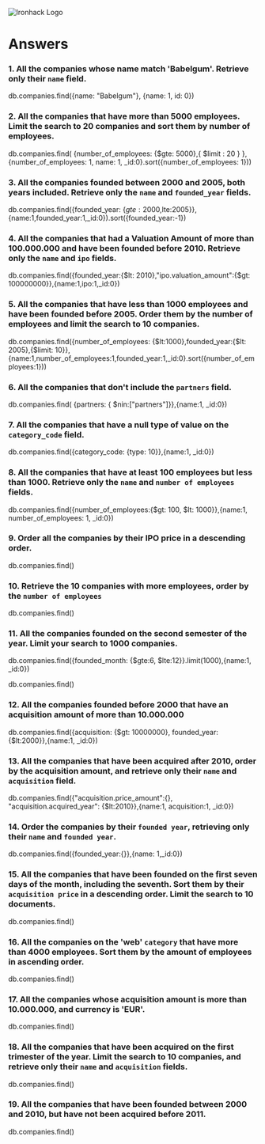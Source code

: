 ![Ironhack Logo](https://i.imgur.com/1QgrNNw.png)

# Answers

### 1. All the companies whose name match 'Babelgum'. Retrieve only their `name` field.

db.companies.find({name: "Babelgum"}, {name: 1, id: 0})

### 2. All the companies that have more than 5000 employees. Limit the search to 20 companies and sort them by **number of employees**.

db.companies.find( {number_of_employees: {$gte: 5000},{ $limit : 20 } }, {number_of_employees: 1, name: 1, \_id:0}.sort({number_of_employees: 1}))

### 3. All the companies founded between 2000 and 2005, both years included. Retrieve only the `name` and `founded_year` fields.

db.companies.find({founded_year: {$gte:2000,$lte:2005}},{name:1,founded_year:1,\_id:0}).sort({founded_year:-1})

### 4. All the companies that had a Valuation Amount of more than 100.000.000 and have been founded before 2010. Retrieve only the `name` and `ipo` fields.

db.companies.find({founded_year:{$lt: 2010},"ipo.valuation_amount":{$gt: 100000000}},{name:1,ipo:1,\_id:0})

### 5. All the companies that have less than 1000 employees and have been founded before 2005. Order them by the number of employees and limit the search to 10 companies.

db.companies.find({number_of_employees: {$lt:1000},founded_year:{$lt: 2005},{\$limit: 10}},{name:1,number_of_employees:1,founded_year:1,\_id:0}.sort({number_of_employees:1}))

### 6. All the companies that don't include the `partners` field.

db.companies.find( {partners: { \$nin:["partners"]}},{name:1, \_id:0})

### 7. All the companies that have a null type of value on the `category_code` field.

db.companies.find({category_code: {type: 10}},{name:1, \_id:0})

### 8. All the companies that have at least 100 employees but less than 1000. Retrieve only the `name` and `number of employees` fields.

db.companies.find({number_of_employees:{$gt: 100, $lt: 1000}},{name:1, number_of_employees: 1, \_id:0})

### 9. Order all the companies by their IPO price in a descending order.

db.companies.find()

### 10. Retrieve the 10 companies with more employees, order by the `number of employees`

db.companies.find()

### 11. All the companies founded on the second semester of the year. Limit your search to 1000 companies.

db.companies.find({founded_month: {$gte:6, $lte:12}}.limit(1000),{name:1, \_id:0})

<!-- ### 12. All the companies that have been 'deadpooled' after the third year. -->

db.companies.find()

### 12. All the companies founded before 2000 that have an acquisition amount of more than 10.000.000

db.companies.find({acquisition: {$gt: 10000000}, founded_year: {$lt:2000}},{name:1, \_id:0})

### 13. All the companies that have been acquired after 2010, order by the acquisition amount, and retrieve only their `name` and `acquisition` field.

db.companies.find({"acquisition.price_amount":{}, "acquisition.acquired_year": {\$lt:2010}},{name:1, acquisition:1, \_id:0})

### 14. Order the companies by their `founded year`, retrieving only their `name` and `founded year`.

db.companies.find({founded_year:{}},{name: 1,\_id:0})

### 15. All the companies that have been founded on the first seven days of the month, including the seventh. Sort them by their `acquisition price` in a descending order. Limit the search to 10 documents.

db.companies.find()

### 16. All the companies on the 'web' `category` that have more than 4000 employees. Sort them by the amount of employees in ascending order.

db.companies.find()

### 17. All the companies whose acquisition amount is more than 10.000.000, and currency is 'EUR'.

db.companies.find()

### 18. All the companies that have been acquired on the first trimester of the year. Limit the search to 10 companies, and retrieve only their `name` and `acquisition` fields.

db.companies.find()

### 19. All the companies that have been founded between 2000 and 2010, but have not been acquired before 2011.

db.companies.find()
